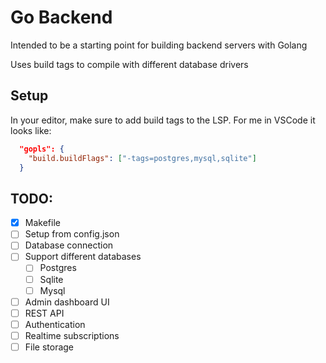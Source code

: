 # Go Backend

Intended to be a starting point for building backend servers with Golang

Uses build tags to compile with different database drivers

## Setup

In your editor, make sure to add build tags to the LSP.
For me in VSCode it looks like:

```json
  "gopls": {
    "build.buildFlags": ["-tags=postgres,mysql,sqlite"]
  }
```

## TODO:

- [x] Makefile
- [ ] Setup from config.json
- [ ] Database connection
- [ ] Support different databases
  - [ ] Postgres
  - [ ] Sqlite
  - [ ] Mysql
- [ ] Admin dashboard UI
- [ ] REST API
- [ ] Authentication
- [ ] Realtime subscriptions
- [ ] File storage
